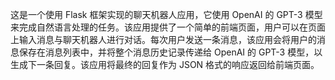 这是一个使用 Flask 框架实现的聊天机器人应用，它使用 OpenAI 的 GPT-3 模型来完成自然语言处理的任务。该应用提供了一个简单的前端页面，用户可以在页面上输入消息与聊天机器人进行对话。每次用户发送一条消息，该应用会将用户的消息保存在消息列表中，并将整个消息历史记录传递给 OpenAI 的 GPT-3 模型，以生成下一条回复。该应用将最终的回复作为 JSON 格式的响应返回给前端页面。

